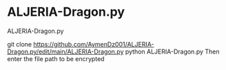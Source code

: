 # ALJERIA-Dragon.py
ALJERIA-Dragon.py

git clone https://github.com/AymenDz001/ALJERIA-Dragon.py/edit/main/ALJERIA-Dragon.py
python ALJERIA-Dragon.py
Then enter the file path to be encrypted 

